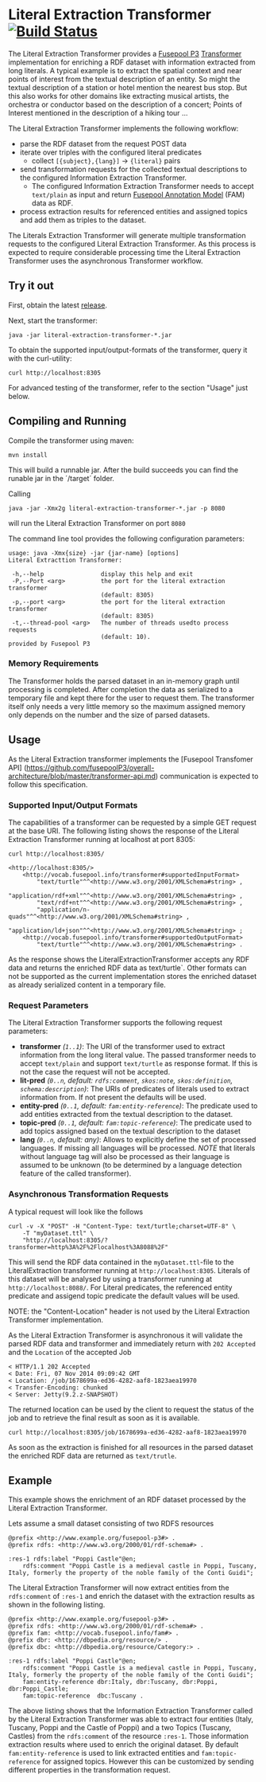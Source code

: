 # Literal Extraction Transformer [![Build Status](https://travis-ci.org/fusepoolP3/p3-literal-extraction-transformer.svg)](https://travis-ci.org/fusepoolP3/p3-literal-extraction-transformer)

The Literal Extraction Transformer provides a [Fusepool P3](http://p3.fusepool.eu/) 
[Transformer](https://github.com/fusepoolP3/overall-architecture/blob/master/transformer-api.md) 
implementation for enriching a RDF dataset with information extracted from long
literals. A typical example is to extract the spatial context and near points of
interest from the textual description of an entity. So might the textual description
of a station or hotel mention the nearest bus stop. But this also works for other
domains like extracting musical artists, the orchestra or conductor based
on the description of a concert; Points of Interest mentioned in the description
of a hiking tour ...

The Literal Extraction Transformer implements the following workflow:

* parse the RDF dataset from the request POST data
* iterate over triples with the configured literal predicates
    * collect `[{subject},{lang}]` -> `{literal}` pairs
* send transformation requests for the collected textual descriptions to the 
configured Information Extraction Transformer.
    * The configured Information Extraction Transformer needs to accept `text/plain` 
    as input and return [Fusepool Annotation Model](https://github.com/fusepoolP3/overall-architecture/blob/master/wp3/fp-anno-model/fp-anno-model.md) 
    (FAM) data as RDF.
* process extraction results for referenced entities and assigned topics and add
them as triples to the dataset.

The Literals Extraction Transformer will generate multiple transformation
requests to the configured Literal Extraction Transformer. As this process is
expected to require considerable processing time the Literal Extraction Transformer 
uses the asynchronous Transformer workflow.

## Try it out

First, obtain the latest [release](https://github.com/fusepoolP3/p3-literal-extraction-transformer/releases/latest).

Next, start the transformer:

    java -jar literal-extraction-transformer-*.jar

To obtain the supported input/output-formats of the transformer, query it with the curl-utility:

    curl http://localhost:8305

For advanced testing of the transformer, refer to the section "Usage" just below.

## Compiling and Running

Compile the transformer using maven:

    mvn install

This will build a runnable jar. After the build succeeds you can find the
runable jar in the ´/target´ folder.

Calling

    java -jar -Xmx2g literal-extraction-transformer-*.jar -p 8080

will run the Literal Extraction Transformer on port `8080`

The command line tool provides the following configuration parameters:

    usage: java -Xmx{size} -jar {jar-name} [options]
    Literal Extracttion Transformer:

     -h,--help                display this help and exit
     -P,--Port <arg>          the port for the literal extraction transformer
                              (default: 8305)
     -p,--port <arg>          the port for the literal extraction transformer
                              (default: 8305)
     -t,--thread-pool <arg>   The number of threads usedto process requests
                              (default: 10).
    provided by Fusepool P3

### Memory Requirements

The Transformer holds the parsed dataset in an in-memory graph until processing is completed. After completion the data as serialized to a temporary file and kept there for the user to request them. The transformer itself only needs a very little memory so the maximum assigned memory only depends on the number and the size of parsed datasets.

## Usage

As the Literal Extraction transformer implements the [Fusepool Transfomer API]
(https://github.com/fusepoolP3/overall-architecture/blob/master/transformer-api.md) 
communication is expected to follow this specification.

### Supported Input/Output Formats

The capabilities of a transformer can be requested by a simple GET request at 
the base URI. The following listing shows the response of the Literal Extraction
Transformer running at localhost at port 8305:

    curl http://localhost:8305/

    <http://localhost:8305/>
        <http://vocab.fusepool.info/transformer#supportedInputFormat>
            "text/turtle"^^<http://www.w3.org/2001/XMLSchema#string> , 
            "application/rdf+xml"^^<http://www.w3.org/2001/XMLSchema#string> , 
            "text/rdf+nt"^^<http://www.w3.org/2001/XMLSchema#string> , 
            "application/n-quads"^^<http://www.w3.org/2001/XMLSchema#string> , 
            "application/ld+json"^^<http://www.w3.org/2001/XMLSchema#string> ;
        <http://vocab.fusepool.info/transformer#supportedOutputFormat>
            "text/turtle"^^<http://www.w3.org/2001/XMLSchema#string> .

As the response shows the LiteralExtractionTransformer accepts any RDF data and
returns the enriched RDF data as text/turtle`. Other formats can not be supported
as the current implementation stores the enriched dataset as already serialized
content in a temporary file.

### Request Parameters

The Literal Extraction Transformer supports the following request parameters:

* __transformer__ _(`1..1`)_: The URI of the transformer used to extract information from
the long literal value. The passed transformer needs to accept `text/plain` and 
support `text/turtle` as response format. If this is not the case the request
will not be accepted.
* __lit-pred__ _(`0..n`, default: `rdfs:comment`, `skos:note`, `skos:definition`, 
`schema:description`)_: The URIs of predicates of literals used to extract
information from. If not present the defaults will be used.
* __entity-pred__ _(`0..1`, default: `fam:entity-reference`)_: The predicate used
to add entities extracted from the textual description to the dataset.
* __topic-pred__ _(`0..1`, default: `fam:topic-reference`)_: The predicate used
to add topics assigned based on the textual description to the dataset 
* __lang__ _(`0..n`, default: any)_: Allows to explicitly define the set of
processed languages. If missing all languages will be processed. _NOTE_ that literals
without language tag will also be processed as their language is assumed to be
unknown (to be determined by a language detection feature of the called transformer).

### Asynchronous Transformation Requests

A typical request will look like the follows

    curl -v -X "POST" -H "Content-Type: text/turtle;charset=UTF-8" \
        -T "myDataset.ttl" \
        "http://localhost:8305/?transformer=http%3A%2F%2Flocalhost%3A8088%2F"

This will send the RDF data contained in the `myDataset.ttl`-file to the 
LiteralExtraction transformer running at `http://localhost:8305`. Literals of
this dataset will be analysed by using a transformer running at 
`http://localhost:8088/`. For Literal predicates, the referenced entity predicate
and assigend topic predicate the default values will be used.

NOTE: the "Content-Location" header is not used by the Literal Extraction
Transformer implementation.

As the Literal Extraction Transformer is asynchronous it will validate the
parsed RDF data and transformer and immediately return with `202 Accepted`
and the `Location` of the accepted Job

    < HTTP/1.1 202 Accepted
    < Date: Fri, 07 Nov 2014 09:09:42 GMT
    < Location: /job/1678699a-ed36-4282-aaf8-1823aea19970
    < Transfer-Encoding: chunked
    < Server: Jetty(9.2.z-SNAPSHOT)

The returned location can be used by the client to request the status of the job and
to retrieve the final result as soon as it is available. 

    curl http://localhost:8305/job/1678699a-ed36-4282-aaf8-1823aea19970

As soon as the extraction is finished for all resources in the parsed dataset the
enriched RDF data are returned as `text/trutle`.

## Example

This example shows the enrichment of an RDF dataset processed by the Literal Extraction Transformer.

Lets assume a small dataset consisting of two RDFS resources

    @prefix <http://www.example.org/fusepool-p3#> .
    @prefix rdfs: <http://www.w3.org/2000/01/rdf-schema#> .
    
    :res-1 rdfs:label "Poppi Castle"@en;
        rdfs:comment "Poppi Castle is a medieval castle in Poppi, Tuscany, Italy, formerly the property of the noble family of the Conti Guidi";

The Literal Extraction Transformer will now extract entities from the `rdfs:comment` of `:res-1` and enrich the dataset with the extraction results as shown in the following listing.

    @prefix <http://www.example.org/fusepool-p3#> .
    @prefix rdfs: <http://www.w3.org/2000/01/rdf-schema#> .
    @prefix fam: <http://vocab.fusepool.info/fam#> .
    @prefix dbr: <http://dbpedia.org/resource/> .
    @prefix dbc: <http://dbpedia.org/resource/Category:> .    

    :res-1 rdfs:label "Poppi Castle"@en;
        rdfs:comment "Poppi Castle is a medieval castle in Poppi, Tuscany, Italy, formerly the property of the noble family of the Conti Guidi";
        fam:entity-reference dbr:Italy, dbr:Tuscany, dbr:Poppi, dbr:Poppi_Castle;
        fam:topic-reference  dbc:Tuscany .

The above listing shows that the Information Extraction Transformer called by the Literal Extraction Transformer was able to extract four entities (Italy, Tuscany, Poppi and the Castle of Poppi) and a two Topics (Tuscany, Castles) from the `rdfs:comment` of the resource `:res-1`. Those information extraction results where used to enrich the original dataset. By default `fam:entity-reference` is used to link extracted entities and `fam:topic-reference` for assigned topics. However this can be customized by sending different properties in the transformation request.

